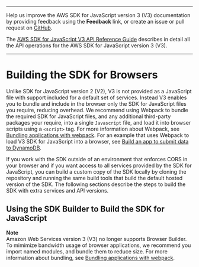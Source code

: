 --------

Help us improve the AWS SDK for JavaScript version 3 \(V3\) documentation by providing feedback using the **Feedback** link, or create an issue or pull request on [GitHub](https://github.com/awsdocs/aws-sdk-for-javascript-v3)\.

 The [AWS SDK for JavaScript V3 API Reference Guide](https://docs.aws.amazon.com/AWSJavaScriptSDK/v3/latest/index.html) describes in detail all the API operations for the AWS SDK for JavaScript version 3 \(V3\)\.

--------

# Building the SDK for Browsers<a name="building-sdk-for-browsers"></a>

Unlike SDK for JavaScript version 2 \(V2\), V3 is not provided as a JavaScript file with support included for a default set of services\. Instead V3 enables you to bundle and include in the browser only the SDK for JavaScript files you require, reducing overhead\. We recommend using Webpack to bundle the required SDK for JavaScript files, and any additional third\-party packages your require, into a single `Javascript` file, and load it into browser scripts using a `<script>` tag\. For more information about Webpack, see [Bundling applications with webpack](webpack.md)\. For an example that uses Webpack to load V3 SDK for JavaScript into a browser, see [Build an app to submit data to DynamoDB](cross-service-example-submitting-data.md)\.

If you work with the SDK outside of an environment that enforces CORS in your browser and if you want access to all services provided by the SDK for JavaScript, you can build a custom copy of the SDK locally by cloning the repository and running the same build tools that build the default hosted version of the SDK\. The following sections describe the steps to build the SDK with extra services and API versions\.

## Using the SDK Builder to Build the SDK for JavaScript<a name="using-the-sdk-builder"></a>

**Note**  
Amazon Web Services version 3 \(V3\) no longer supports Browser Builder\. To mimimize bandwidth usage of browser applications, we recommend you import named modules, and bundle them to reduce size\. For more information about bundling, see [Bundling applications with webpack](webpack.md)\.